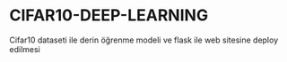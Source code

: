 # CIFAR10-DEEP-LEARNING
Cifar10 dataseti ile derin öğrenme modeli ve flask ile web sitesine deploy edilmesi
